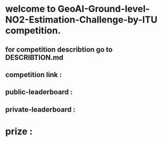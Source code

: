 # welcome to GeoAI-Ground-level-NO2-Estimation-Challenge-by-ITU competition.
## for competition describtion go to DESCRIBTION.md

## competition link :

## public-leaderboard :
## private-leaderboard :
# prize :
